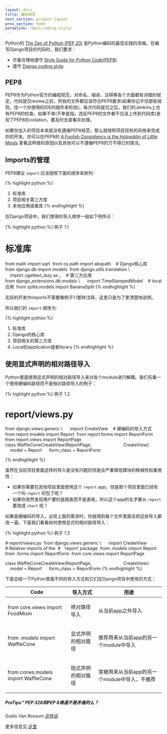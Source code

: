 ```yaml
---
layout: docs
title: 编码规范
next_section: project-layout
prev_section: home
permalink: /docs/coding-style/
---
```


Python的 [The Zen of Python (PEP 20)﻿](http://www.python.org/dev/peps/pep-0020/) 是Python编码的最佳实践的浓缩。在编写Django项目的代码时，我们要求：

- 尽量合理地遵守 [Style Guide for Python Code(PEP8)](http://www.python.org/dev/peps/pep-0008/) 
- 遵守 [Django coding style](https://docs.djangoproject.com/en/dev/internals/contributing/writing-code/coding-style/) 

## PEP8

PEP8作为Python官方的编程规范，对命名、缩进、注释等各个方面都有详细的规定。代码提交review之前，所有的文件都应该符合PEP8要求(如果你记不住那些规则，找一个你使用的IDE的插件来检验)。每次代码提交之后，我们的Jenkins上也有PEP8的检查。如果不幸(不幸是指，违反PEP8的文件都不应该上传到代码库)发现了PEP8的violation，要及时去查看并处理。

如果你加入的项目本来就没有遵循PEP8规范，那么就按照项目现有的风格来完成你的开发。你可以在PEP8的 [A Foolish Consistency is the Hobgoblin of Little Minds](http://www.python.org/dev/peps/pep-0008/#id8) 查看这样做的原因以及其他可以不遵循PEP8的万不得已的情况。

## Imports的管理

PEP8建议 `import` 应该按照下面的顺序来排列:

{% highlight python %}
1. 标准库
2. 项目相关第三方库
3. 本地应用或者库
{% endhighlight %}

在Django项目中，我们使用的导入顺序一般如下例所示：

{% highlight python %}
例子 1.1

# 标准库
from math import sqrt 
from os.path import abspath 
 
# Django核心库
from django.db import models 
from django.utils.translation \ 
    import ugettext_lazy as _ 
 
# 第三方应用 
from django_extensions.db.models \ 
    import TimeStampedModel 
 
# local应用 
from splits.models import BananaSplit
{% endhighlight %}

<div class="note info">
  <p>实际的开发中imports不需要像例子1.1那样注释，这里只是为了更清楚地说明。</p>
</div>

所以我们的 `import` 顺序为:

{% highlight python %}
1. 标准库
2. Django的核心库
3. 项目相关的第三方库
4. Local的application或者library
{% endhighlight %}

## 使用显式声明的相对路径导入

Python里面使用显式声明的相对路径导入来对各个module进行解耦。我们先看一个使用硬编码路径而不是相对路径导入的例子：

{% highlight python %}
例子 1.2

# report/views.py 
from django.views.generic \ 
    import CreateView 
 
# 硬编码的导入方式
from report.models import Report 
from report.forms import ReportForm 
from report.views import ReportPage 
 
class WaffleConeCreateView(ReportPage, 
                        CreateView): 
    model = Report 
    form_class = ReportForm

{% endhighlight %}

虽然在当前项目里面这样的导入是没有问题的但是会严重降低模块的移植性和重用性：

- 如果你需要在其他项目里面使用这个 `report` app，但是那个项目里面已经有一个叫 `report` 的包了呢？
- 如果你突然发现用户要的是图表而不是表格，所以这个app的名字要从 `report` 要改成 `chart` 呢？

如果是硬编码的导入，出现上面的需求时，你就得到每个文件里面去把这些导入都改一遍。下面我们看看如何使用显式的相对路径导入：

{% highlight python %}
例子 1.3

# report/views.py 
from django.views.generic \ 
    import CreateView 
 
# Relative imports of the 
#   ’report’ package 
from .models import Report 
from .forms import ReportForm 
from core.views import ReportPage

class WaffleConeCreateView(ReportPage, 
                        CreateView): 
    model = Report 
    form_class = ReportForm
{% endhighlight %}

下面总结一下Python里面不同的导入方式和它们在Django项目中使用的方式：


<div class="mobile-side-scroller">
<table>
  <thead>
    <tr>
      <th>Code</th>
      <th>导入方式</th>
      <th>用途</th>
    </tr>
  </thead>
  <tbody>
    <tr class='setting'>
      <td>
        <p class='description'>
          from core.views import FoodMixin
        </p>
      </td>
      <td class="align-center">
        <p>绝对路径导入</p>
      </td>
      <td>
        <p class='description'>从当前app之外导入</p>
      </td>
    </tr>
    <tr class='setting'>
      <td>
        <p class='description'>
          from .models import WaffleCone
        </p>
      </td>
      <td class="align-center">
        <p>显式声明的相对路径</p>
      </td>
      <td>
        <p class='description'>推荐用来从当前app的另一个module中导入</p>
      </td>
    </tr>
    <tr class='setting'>
      <td>
        <p class='description'>
          from cones.models import WaffleCone
        </p>
      </td>
      <td class="align-center">
        <p>隐式声明的相对路径</p>
      </td>
      <td>
        <p class='description'>常被用来从当前app的另一个module中导入，不推荐</p>
      </td>
    </tr>
  </tbody>
</table>
</div>

<div class="note">
  <h5>ProTips™ PEP 328和PEP 8难道不是矛盾的么？</h5>
  <p>Guido Van Rossum <a href="http://mail.python.org/pipermail/python-dev/2010-October/104476.html">这样说</a></p>
  <p>更多信息见 <a href="http://www.python.org/dev/peps/pep-0328/">这里</a></p>
</div>
